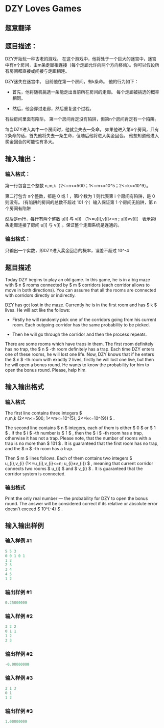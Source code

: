 # DZY Loves Games

## 题意翻译

## 题目描述：

DZY开始玩一种古老的游戏。 在这个游戏中，他将处于一个巨大的迷宫中，迷宫中有n个房间，由m条走廊相连接（每个走廊允许向两个方向移动）。你可以假设所有房间都直接或间接与走廊相连。

DZY迷失在迷宫中。 目前他在第一个房间，有k条命。 他的行为如下：

- 首先，他将随机挑选一条能走出当前所在房间的走廊。 每个走廊被挑选的概率相同。

- 然后，他会穿过走廊，然后重复这个过程。

有些房间里面有陷阱。 第一个房间肯定没有陷阱，但第n个房间肯定有一个陷阱。

每当DZY进入其中一个房间时，他就会失去一条命。 如果他进入第n个房间，只有2条命的话，首先他将失去一条生命，但随后他将进入奖金回合。 他想知道他进入奖金回合的可能性有多大。

## 输入输出：

### 输入格式：

第一行包含三个整数 n,m,k（2<=n<=500；1<=m<=10^5；2<=k<=10^9）。

第二行包含 n个整数，都是 0 或 1 ，第i个数为 1 则代表第 i 个房间有陷阱，是 0 则没有。（有陷阱的房间的总数不超过 101 个）输入保证第 1 个房间无陷阱，第 n 个房间有陷阱

然后是m行，每行有两个整数 u[i] 与 v[i] （1<=u[i],v[i]<=n ; u[i]≠v[i]） 表示第i条走廊连接了房间 u[i] 与 v[i] 。保证整个走廊系统是连通的。

### 输出格式：

只输出一个实数，即DZY进入奖金回合的概率，误差不超过 10^-4

## 题目描述

Today DZY begins to play an old game. In this game, he is in a big maze with $ n $ rooms connected by $ m $ corridors (each corridor allows to move in both directions). You can assume that all the rooms are connected with corridors directly or indirectly.

DZY has got lost in the maze. Currently he is in the first room and has $ k $ lives. He will act like the follows:

- Firstly he will randomly pick one of the corridors going from his current room. Each outgoing corridor has the same probability to be picked.

- Then he will go through the corridor and then the process repeats.

There are some rooms which have traps in them. The first room definitely has no trap, the $ n $ -th room definitely has a trap. Each time DZY enters one of these rooms, he will lost one life. Now, DZY knows that if he enters the $ n $ -th room with exactly 2 lives, firstly he will lost one live, but then he will open a bonus round. He wants to know the probability for him to open the bonus round. Please, help him.

## 输入输出格式

### 输入格式

The first line contains three integers $ n,m,k (2<=n<=500; 1<=m<=10^{5}; 2<=k<=10^{9}) $ .

The second line contains $ n $ integers, each of them is either $ 0 $ or $ 1 $ . If the $ i $ -th number is $ 1 $ , then the $ i $ -th room has a trap, otherwise it has not a trap. Please note, that the number of rooms with a trap is no more than $ 101 $ . It is guaranteed that the first room has no trap, and the $ n $ -th room has a trap.

Then $ m $ lines follows. Each of them contains two integers $ u_{i},v_{i} (1<=u_{i},v_{i}<=n; u_{i}≠v_{i}) $ , meaning that current corridor connects two rooms $ u_{i} $ and $ v_{i} $ . It is guaranteed that the corridor system is connected.

### 输出格式

Print the only real number — the probability for DZY to open the bonus round. The answer will be considered correct if its relative or absolute error doesn't exceed $ 10^{-4} $ .

## 输入输出样例

### 输入样例 #1

```cpp
5 5 3
0 0 1 0 1
1 2
2 3
3 4
4 5
1 2

```
### 输出样例 #1

```cpp
0.25000000

```
### 输入样例 #2

```cpp
3 2 2
0 1 1
1 2
2 3

```
### 输出样例 #2

```cpp
-0.00000000

```
### 输入样例 #3

```cpp
2 1 3
0 1
1 2

```
### 输出样例 #3

```cpp
1.00000000

```
